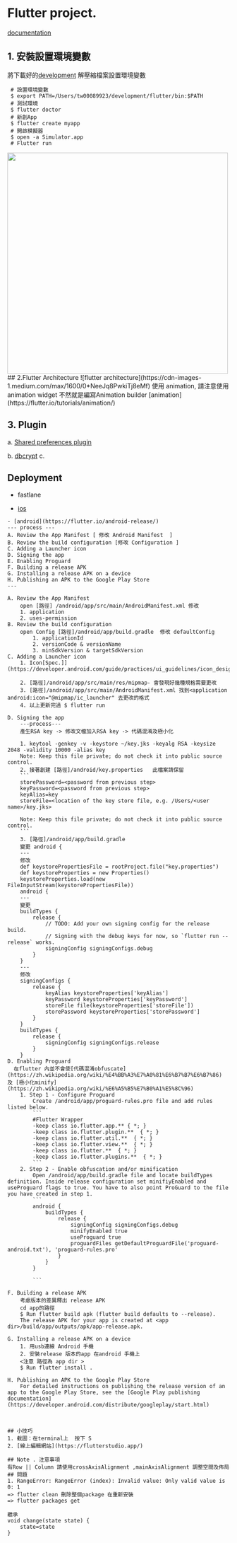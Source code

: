 
# Flutter project.
[documentation](https://flutter.io/)

## 1. 安裝設置環境變數

將下載好的[development](https://storage.googleapis.com/flutter_infra/releases/beta/macos/flutter_macos_v0.5.1-beta.zip) 解壓縮檔案設置環境變數

```
 # 設置環境變數 
 $ export PATH=/Users/tw00089923/development/flutter/bin:$PATH
 # 測試環境
 $ flutter doctor  
 # 新創App
 $ flutter create myapp
 # 開啟模擬器
 $ open -a Simulator.app
 # Flutter run 
```



<img src="https://flutter.io/images/flutter-starter-app-android.png" width="500">
## 2.Flutter Architecture
![flutter architecture](https://cdn-images-1.medium.com/max/1600/0*NeeJq8PwkiTj8eMf)
使用 animation, 請注意使用animation widget 不然就是編寫Animation builder 
[animation](https://flutter.io/tutorials/animation/)

## 3. Plugin 

a. [Shared preferences plugin](https://github.com/flutter/plugins/tree/master/packages/shared_preferences)

b. [dbcrypt](https://pub.dartlang.org/packages/dbcrypt)
c.



## Deployment 

- fastlane

- [ios]()
```
- [android](https://flutter.io/android-release/)
--- process ---
A. Review the App Manifest [ 修改 Android Manifest  ]
B. Review the build configuration [修改 Configuration ]
C. Adding a Launcher icon
D. Signing the app
E. Enabling Proguard
F. Building a release APK
G. Installing a release APK on a device
H. Publishing an APK to the Google Play Store
---

A. Review the App Manifest
    open [路徑] /android/app/src/main/AndroidManifest.xml 修改
    1. application
    2. uses-permission
B. Review the build configuration 
    open Config [路徑]/android/app/build.gradle  修改 defaultConfig
        1. applicationId
        2. versionCode & versionName
        3. minSdkVersion & targetSdkVersion
C. Adding a Launcher icon
    1. Icon[Spec.]](https://developer.android.com/guide/practices/ui_guidelines/icon_design_launcher.html)

    2. [路徑]/android/app/src/main/res/mipmap- 會發現好幾種規格需要更改
    3. [路徑]/android/app/src/main/AndroidManifest.xml 找到<application android:icon="@mipmap/ic_launcher" 去更改的格式
    4. 以上更新完過 $ flutter run 

D. Signing the app
    ---process---
    產生RSA key -> 修改文檔加入RSA key -> 代碼混淆及極小化

    1. keytool -genkey -v -keystore ~/key.jks -keyalg RSA -keysize 2048 -validity 10000 -alias key
    Note: Keep this file private; do not check it into public source control.
    2. 接著創建 [路徑]/android/key.properties   此檔案請保留
    ```
    storePassword=<password from previous step>
    keyPassword=<password from previous step>
    keyAlias=key
    storeFile=<location of the key store file, e.g. /Users/<user name>/key.jks>

    Note: Keep this file private; do not check it into public source control.
    ```
    3. [路徑]/android/app/build.gradle
    變更 android {
    ---
    修改
    def keystorePropertiesFile = rootProject.file("key.properties")
    def keystoreProperties = new Properties()
    keystoreProperties.load(new FileInputStream(keystorePropertiesFile))
    android {
    ---
    變更 
    buildTypes {
        release {
            // TODO: Add your own signing config for the release build.
            // Signing with the debug keys for now, so `flutter run --release` works.
            signingConfig signingConfigs.debug
        }
    }
    ---
    修改
    signingConfigs {
        release {
            keyAlias keystoreProperties['keyAlias']
            keyPassword keystoreProperties['keyPassword']
            storeFile file(keystoreProperties['storeFile'])
            storePassword keystoreProperties['storePassword']
        }
    }
    buildTypes {
        release {
            signingConfig signingConfigs.release
        }
    }
D. Enabling Proguard 
  在flutter 內並不會使[代碼混淆obfuscate](https://zh.wikipedia.org/wiki/%E4%BB%A3%E7%A0%81%E6%B7%B7%E6%B7%86) 及 [極小化minify](https://zh.wikipedia.org/wiki/%E6%A5%B5%E7%B0%A1%E5%8C%96)
    1. Step 1 - Configure Proguard 
        Create /android/app/proguard-rules.pro file and add rules listed below.
        ```
        #Flutter Wrapper
        -keep class io.flutter.app.** { *; }
        -keep class io.flutter.plugin.**  { *; }
        -keep class io.flutter.util.**  { *; }
        -keep class io.flutter.view.**  { *; }
        -keep class io.flutter.**  { *; }
        -keep class io.flutter.plugins.**  { *; }
        ```
    2. Step 2 - Enable obfuscation and/or minification
        Open /android/app/build.gradle file and locate buildTypes definition. Inside release configuration set minifiyEnabled and useProguard flags to true. You have to also point ProGuard to the file you have created in step 1.
        ```
        android {
            buildTypes {
                release {
                    signingConfig signingConfigs.debug
                    minifyEnabled true
                    useProguard true
                    proguardFiles getDefaultProguardFile('proguard-android.txt'), 'proguard-rules.pro'
                }
            }
        }

        ```

F. Building a release APK
    考慮版本的差異釋出 release APK
    cd app的路徑
    $ Run flutter build apk (flutter build defaults to --release).
    The release APK for your app is created at <app dir>/build/app/outputs/apk/app-release.apk.

G. Installing a release APK on a device
    1. 用usb連線 Android 手機
    2. 安裝release 版本的app 在android 手機上
    <注意 路徑為 app dir >
    $ Run flutter install .

H. Publishing an APK to the Google Play Store
    For detailed instructions on publishing the release version of an app to the Google Play Store, see the [Google Play publishing documentation](https://developer.android.com/distribute/googleplay/start.html)



## 小技巧 
1. 截圖：在terminal上  按下 S
2. [線上編輯網站](https://flutterstudio.app/)

## Note . 注意事項
有Row || Column 請使用crossAxisAlignment ,mainAxisAlignment 調整空間及佈局
## 問題 
1. RangeError: RangeError (index): Invalid value: Only valid value is 0: 1
=> flutter clean 刪除整個package 在重新安裝 
=> flutter packages get

繼承 
void change(state state) {
    state=state
}
